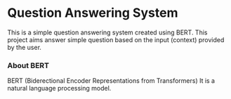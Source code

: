 # Question Answering System
This is a simple question answering system created using BERT. This project aims answer simple question based on the input (context)
provided by the user.

### About BERT
BERT (Biderectional Encoder Representations from Transformers) 
It is a natural language processing model.

